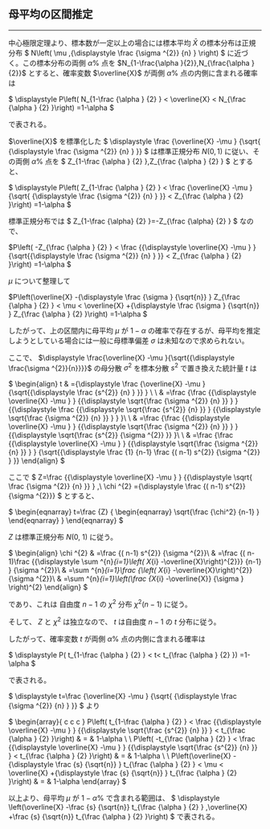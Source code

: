 
## 母平均の区間推定
---

中心極限定理より、標本数が一定以上の場合には標本平均 $\bar{X}$ の標本分布は正規分布 $
N\left( \mu ,{\displaystyle \frac
    {\sigma ^{2}}
    {n}
} \right)
$ に近づく。この標本分布の両側 $\alpha \%$ 点を $N_{1-\frac{\alpha }{2}},N_{\frac{\alpha }{2}}$ とすると、確率変数 $\overline{X}$ が両側 $\alpha \%$ 点の内側に含まれる確率は

$
\displaystyle P\left( N_{1-\frac
    {\alpha }
    {2}
} < \overline{X} < N_{\frac
    {\alpha }
    {2}
}\right) =1-\alpha
$

で表される。

$\overline{X}$ を標準化した $
\displaystyle \frac
    {\overline{X} -\mu }
    {\sqrt{
        {\displaystyle \frac
            {\sigma ^{2}}
            {n}
        }
    }}
$ は標準正規分布 $N\left( 0,1\right)$ に従い、その両側 $\alpha \%$ 点を $
Z_{1-\frac
    {\alpha }
    {2}
},Z_{\frac
    {\alpha }
    {2}
}
$ とすると、

$
\displaystyle P\left( Z_{1-\frac
    {\alpha }
    {2}
} < \frac
    {\overline{X} -\mu }
    {\sqrt{
        {\displaystyle \frac
            {\sigma ^{2}}
            {n}
        }
    }}
< Z_{\frac
    {\alpha }
    {2}
}\right) =1-\alpha
$

標準正規分布では $
Z_{1-\frac
    {\alpha}
    {2}
}=-Z_{\frac
    {\alpha}
    {2}
}
$ なので、

$P\left( -Z_{\frac
    {\alpha }
    {2}
} < \frac
    {{\displaystyle \overline{X} -\mu } }
    {\sqrt{{\displaystyle \frac
        {\sigma ^{2}}
        {n}
    } }}
< Z_{\frac
    {\alpha }
    {2}
}\right) =1-\alpha $


$\mu$ について整理して

$P\left(\overline{X} -{\displaystyle \frac
    {\sigma }
    {\sqrt{n}}
} Z_{\frac
    {\alpha }
    {2}
} < \mu < \overline{X} +{\displaystyle \frac
    {\sigma }
    {\sqrt{n}}
} Z_{\frac
    {\alpha }
    {2}
}\right) =1-\alpha $

したがって、上の区間内に母平均 $\mu$ が $1-\alpha$ の確率で存在するが、母平均を推定しようとしている場合には一般に母標準偏差 $\sigma$ は未知なので求められない。

ここで、 $\displaystyle \frac{\overline{X} -\mu }{\sqrt{{\displaystyle \frac{\sigma ^{2}}{n}}}}$ の母分散 $\sigma ^{2}$ を標本分散 $s^{2}$ で置き換えた統計量 $t$ は

$
\begin{align}
    t & ={\displaystyle \frac
        {\overline{X} -\mu }
        {\sqrt{{\displaystyle \frac
            {s^{2}}
            {n}
        } }}
    } \\
     \\
     & =\frac
         {\frac
             {{\displaystyle \overline{X} -\mu } }
             {{\displaystyle \sqrt{\frac
                 {\sigma ^{2}}
                 {n}
             }} }
         }
         {{\displaystyle \frac
             {{\displaystyle \sqrt{\frac
                 {s^{2}}
                 {n}
             }} }
             {{\displaystyle \sqrt{\frac
                 {\sigma ^{2}}
                 {n}
             }} }
         } }\\
     \\
     & =\frac
         {\frac
             {{\displaystyle \overline{X} -\mu } }
             {{\displaystyle \sqrt{\frac
                 {\sigma ^{2}}
                 {n}
             }} }
         }
         {{\displaystyle \sqrt{\frac
             {s^{2}}
             {\sigma ^{2}}
         }} }\\
     \\
     & =\frac
         {\frac
             {{\displaystyle \overline{X} -\mu } }
             {{\displaystyle \sqrt{\frac
                 {\sigma ^{2}}
                 {n}
             }} }
         }
         {\sqrt{{\displaystyle \frac
             {1}
             {n-1}
         \frac
             {( n-1) s^{2}}
             {\sigma ^{2}}
         } }}
\end{align}
$

ここで $
Z=\frac
    {{\displaystyle \overline{X} -\mu } }
    {{\displaystyle \sqrt{
        \frac
            {\sigma ^{2}}
            {n}
    }} }
,\ \chi ^{2} ={\displaystyle \frac
    {( n-1) s^{2}}
    {\sigma ^{2}}}
$ とすると、

$
\begin{eqnarray}
    t=\frac
        {Z}
        {
            \begin{eqnarray}
                \sqrt{\frac
                    {\chi^2}
                    {n-1}
                }
            \end{eqnarray}
        }
\end{eqnarray}
$

$Z$ は標準正規分布 $N(0,\ 1)$ に従う。

$
\begin{align}
    \chi ^{2} & =\frac
        {( n-1) s^{2}}
        {\sigma ^{2}}\\
     & =\frac
         {( n-1)\frac
             {{\displaystyle \sum ^{n}_{i=1}\left( X_{i} -\overline{X}\right)^{2}}}
             {n-1}
         }
         {\sigma ^{2}}\\
     & =\sum ^{n}_{i=1}\frac
         {\left( X_{i} -\overline{X}\right)^{2}}
         {\sigma ^{2}}\\
     & =\sum ^{n}_{i=1}\left(\frac
         {X_{i} -\overline{X}}
         {\sigma }
     \right)^{2}
\end{align}
$

であり、これは 自由度 $n-1$ の $\chi^2$ 分布 $\chi^2(n-1)$ に従う。

そして、 $Z$ と $\chi^2$ は独立なので、 $t$ は自由度 $n-1$ の $t$ 分布に従う。

したがって、確率変数 $t$ が両側 $\alpha \%$ 点の内側に含まれる確率は

$
\displaystyle P( t_{1-\frac
    {\alpha }
    {2}
} < t< t_{\frac
    {\alpha }
    {2}
}) =1-\alpha
$

で表される。

$
\displaystyle t=\frac
    {\overline{X} -\mu }
    {\sqrt{
        {\displaystyle \frac
            {\sigma ^{2}}
            {n}
        }
    }}
$ より

$
\begin{array}{ c c c }
    P\left( t_{1-\frac
        {\alpha }
        {2}
    } < \frac
        {{\displaystyle \overline{X} -\mu } }
        {{\displaystyle \sqrt{\frac
            {s^{2}}
            {n}
        }} }
    < t_{\frac
        {\alpha }
        {2}
    }\right) & = & 1-\alpha \\
    \\
    P\left( -t_{\frac
        {\alpha }
        {2}
    } < \frac
        {{\displaystyle \overline{X} -\mu } }
        {{\displaystyle \sqrt{\frac
            {s^{2}}
            {n}
        }} }
    < t_{\frac
        {\alpha }
        {2}
    }\right) & = & 1-\alpha \\
    \\
    P\left(\overline{X} -{\displaystyle \frac
        {s}
        {\sqrt{n}}
    } t_{\frac
        {\alpha }
        {2}
    } < \mu < \overline{X} +{\displaystyle \frac
        {s}
        {\sqrt{n}}
    } t_{\frac
        {\alpha }
        {2}
    }\right) & = & 1-\alpha 
\end{array}
$

以上より、母平均 $\mu$ が $1-\alpha \%$ で含まれる範囲は、 $
\displaystyle \left(\overline{X} -\frac
    {s}
    {\sqrt{n}}
t_{\frac
    {\alpha }
    {2}
} ,\overline{X} +\frac
    {s}
    {\sqrt{n}}
t_{\frac
    {\alpha }
    {2}
}\right)
$ で表される。
